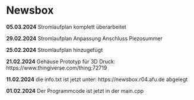 # Newsbox
<p><b>05.03.2024</b> Stromlaufplan komplett überarbeitet </p>
<p><b>29.02.2024</b> Stromlaufplan Anpassung Anschluss Piezosummer </p>
<p><b>25.02.2024</b> Stromlaufplan hinzugefügt</p>
<p><b>21.02.2024</b> Gehäuse Prototyp für 3D Druck: https://www.thingiverse.com/thing:72719</p>
<p><b>11.02.2024</b> die info.txt ist jetzt unter: https://newsbox.r04.afu.de abgelegt</p>
<p><b>01.02.2024</b> Der Programmcode ist jetzt in der main.cpp</p>
